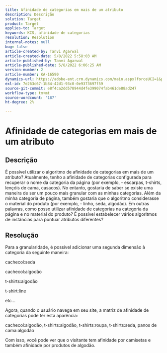 ```yaml
---
title: Afinidade de categorias em mais de um atributo
description: Descrição
solution: Target
product: Target
applies-to: Target
keywords: KCS, afinidade de categorias
resolution: Resolution
internal-notes: null
bug: false
article-created-by: Tanvi Agarwal
article-created-date: 5/8/2022 5:58:03 AM
article-published-by: Tanvi Agarwal
article-published-date: 5/8/2022 6:06:25 AM
version-number: 2
article-number: KA-16590
dynamics-url: https://adobe-ent.crm.dynamics.com/main.aspx?forceUCI=1&pagetype=entityrecord&etn=knowledgearticle&id=a8c617cd-93ce-ec11-a7b5-00224809c101
exl-id: 7e263c67-1b84-42d1-93c0-0e9373697f59
source-git-commit: e8f4ca2dd578944d4fe399074fab461de88ad247
workflow-type: tm+mt
source-wordcount: '187'
ht-degree: 2%

---
```


# Afinidade de categorias em mais de um atributo

## Descrição

É possível utilizar o algoritmo de afinidade de categorias em mais de um atributo? Atualmente, tenho a afinidade de categorias configurada para recuperar o nome da categoria da página (por exemplo, - escarpas, t-shirts, lençóis de cama, casacos). No entanto, gostaria de saber se existe uma maneira de ser um pouco mais granular com as minhas categorias. Além da minha categoria de página, também gostaria que o algoritmo considerasse o material do produto (por exemplo, - linho, seda, algodão). Em outras palavras, como posso utilizar afinidade de categorias na categoria da página e no material do produto? É possível estabelecer vários algoritmos de instâncias para pontuar atributos diferentes?

## Resolução


Para a granularidade, é possível adicionar uma segunda dimensão à categoria da seguinte maneira:

cachecol:seda

cachecol:algodão

t-shirts:algodão

t-shirt:line

etc...

Agora, quando o usuário navega em seu site, a matriz de afinidade de categorias pode ter esta aparência:

cachecol:algodão, t-shirts:algodão, t-shirts:roupa, t-shirts:seda, panos de cama:algodão

Com isso, você pode ver que o visitante tem afinidade por camisetas e também afinidade por produtos de algodão.
